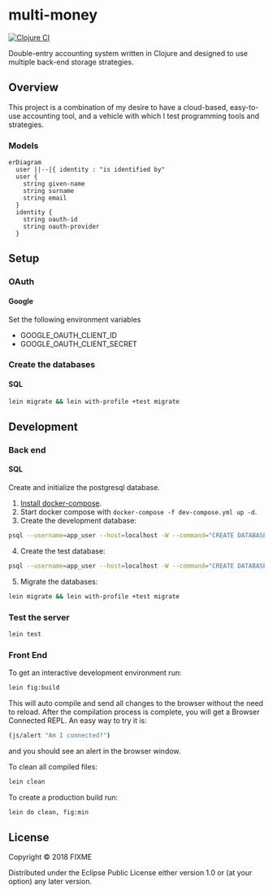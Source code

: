 # multi-money

[![Clojure CI](https://github.com/dgknght/multi-money/actions/workflows/clojure.yml/badge.svg)](https://github.com/dgknght/multi-money/actions/workflows/clojure.yml)

Double-entry accounting system written in Clojure and designed to
use multiple back-end storage strategies.

## Overview

This project is a combination of my desire to have a cloud-based,
easy-to-use accounting tool, and a vehicle with which I test programming
tools and strategies.

### Models
```mermaid
erDiagram
  user ||--|{ identity : "is identified by"
  user {
    string given-name
    string surname
    string email
  }
  identity {
    string oauth-id
    string oauth-provider
  }
```
## Setup

### OAuth

#### Google
Set the following environment variables
- GOOGLE_OAUTH_CLIENT_ID
- GOOGLE_OAUTH_CLIENT_SECRET

### Create the databases

#### SQL
```bash
lein migrate && lein with-profile +test migrate
```

## Development
### Back end
#### SQL
Create and initialize the postgresql database.
1. [Install docker-compose](https://docs.docker.com/compose/install/standalone/).
2. Start docker compose with `docker-compose -f dev-compose.yml up -d`.
3. Create the development database:
```bash
psql --username=app_user --host=localhost -W --command="CREATE DATABASE multi_money_development;"
```
4. Create the test database:
```bash
psql --username=app_user --host=localhost -W --command="CREATE DATABASE multi_money_test;"
```
5. Migrate the databases:
```bash
lein migrate && lein with-profile +test migrate
```

### Test the server
```bash
lein test
```

### Front End
To get an interactive development environment run:
```bash
lein fig:build
```

This will auto compile and send all changes to the browser without the
need to reload. After the compilation process is complete, you will
get a Browser Connected REPL. An easy way to try it is:
```bash
(js/alert "Am I connected?")
```

and you should see an alert in the browser window.

To clean all compiled files:
```bash
lein clean
```

To create a production build run:
```bash
lein do clean, fig:min
```

## License

Copyright © 2018 FIXME

Distributed under the Eclipse Public License either version 1.0 or (at your option) any later version.
